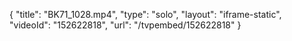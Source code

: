 {
    "title": "BK71_1028.mp4",
    "type": "solo",
    "layout": "iframe-static",
    "videoId": "152622818",
    "url": "\/tvpembed\/152622818"
}